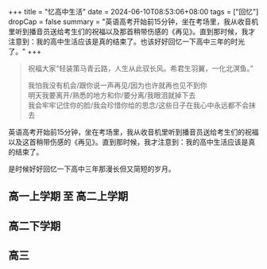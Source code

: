 +++
title = "忆高中生活"
date = 2024-06-10T08:53:06+08:00
tags = ["回忆"]
dropCap = false
summary = "英语高考开始前15分钟，坐在考场里，我从收音机里听到播音员送给考生们的祝福以及那首稍带伤感的《再见》。直到那时候，我才注意到：我的高中生活应该是真的结束了。也该好好回忆一下高中三年的时光了。"
+++

> 祝福大家“轻装策马青云路，人生从此驭长风。希君生羽翼，一化北溟鱼。”
>
> 我怕我没有机会/跟你说一声再见/因为也许就再也见不到你 \
> 明天我要离开/熟悉的地方和你/要分离/我眼泪就掉下去 \
> 我会牢牢记住你的脸/我会珍惜你给的思念/这些日子在我心中永远都不会抹去

英语高考开始前15分钟，坐在考场里，我从收音机里听到播音员送给考生们的祝福以及这首稍带伤感的《再见》。直到那时候，我才注意到：我的高中生活应该是真的结束了。

是时候好好回忆一下高中三年那漫长但又简短的岁月。

## 高一上学期 至 高二上学期

## 高二下学期

## 高三
